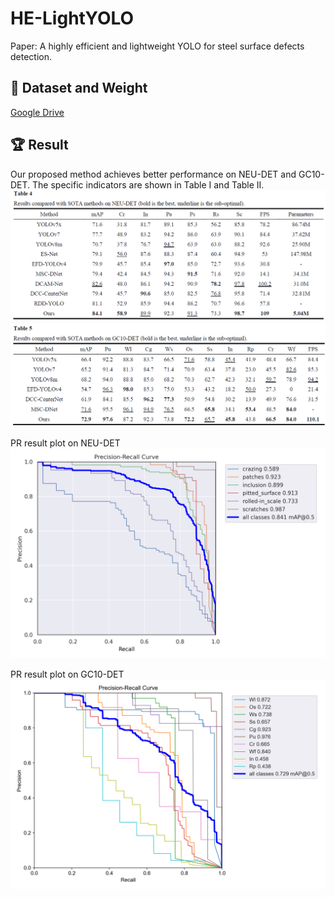 # HE-LightYOLO   
Paper: A highly efficient and lightweight YOLO for steel surface defects detection.

## :open_file_folder: Dataset and Weight
[Google Drive](https://drive.google.com/drive/folders/1D2u82IgJvb5dgvbWSDDkixV1URJBTvRZ?usp=drive_link)

## :trophy: Result
Our proposed method achieves better performance on NEU-DET and GC10-DET. The specific indicators are shown in Table I and Table II.
<img src="assets/NEUTable.png">
<img src="assets/GC10Table.png">

PR result plot on NEU-DET
<img src="assets/PR_curve1.png">


PR result plot on GC10-DET
<img src="assets/PR_curve2.png">
